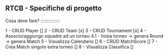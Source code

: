 RTCB - Specifiche di progetto
-----------------------------



Cosa deve fare?
:::::::::::::::


1 - CRUD Player []
2 - CRUD Team [x]
3 - CRUD Tournament [x]
4 - Associo/aggiungo squadre ad un torneo
4.1 - Inizia torneo -> genera Round -> genera Match
5 - Visualizza Calendario []
6 - CRUD MatchScore []
7 - Crea Match singolo extra torneo []
8 - Visualizza Classifica []
